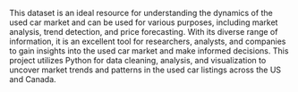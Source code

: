 This dataset is an ideal resource for understanding the dynamics of the used car market and can be used for various purposes, including market analysis, trend detection, and price forecasting. With its diverse range of information, it is an excellent tool for researchers, analysts, and companies to gain insights into the used car market and make informed decisions. This project utilizes Python for data cleaning, analysis, and visualization to uncover market trends and patterns in the used car listings across the US and Canada.
